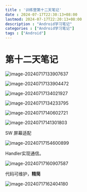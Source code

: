 ```yaml
---
title : '训练营第十二天笔记'
date : 2024-07-17T22:30:13+08:00
lastmod: 2024-07-17T22:20:13+08:00
description : "Android学习笔记" 
categories : ["Android学习笔记"]
tags : ["Android"]
---
```


# 第十二天笔记

![image-20240717133907637](https://cdn.jsdelivr.net/gh/kennems/blog-image/image-20240717133907637.png)

![image-20240717133904472](https://cdn.jsdelivr.net/gh/kennems/blog-image/image-20240717133904472.png)

![image-20240717134021927](https://cdn.jsdelivr.net/gh/kennems/blog-image/image-20240717134021927.png)

![image-20240717134233795](https://cdn.jsdelivr.net/gh/kennems/blog-image/image-20240717134233795.png)

![image-20240717140602721](https://cdn.jsdelivr.net/gh/kennems/blog-image/image-20240717140602721.png)

![image-20240717141301803](https://cdn.jsdelivr.net/gh/kennems/blog-image/image-20240717141301803.png)

SW 屏幕适配

![image-20240717154600899](https://cdn.jsdelivr.net/gh/kennems/blog-image/image-20240717154600899.png)

Handler实现通信。

![image-20240717160907587](https://cdn.jsdelivr.net/gh/kennems/blog-image/image-20240717160907587.png)

代码可维护，**精简**

![image-20240717162404180](https://cdn.jsdelivr.net/gh/kennems/blog-image/image-20240717162404180.png)